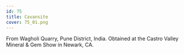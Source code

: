 ```yaml
---
id: 75
title: Cavansite
cover: 75_01.png
---
```


From Wagholi Quarry, Pune District, India. Obtained at the Castro Valley Mineral & Gem Show in Newark, CA.
